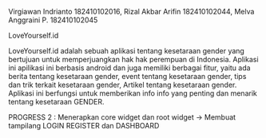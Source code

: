 Virgiawan Indrianto 182410102016,
Rizal Akbar Arifin 182410102044,
Melva Anggraini P. 182410102045

LoveYourself.id

LoveYourself.id adalah sebuah aplikasi tentang kesetaraan gender yang bertujuan untuk memperjuangkan hak hak perempuan di Indonesia. Aplikasi ini 
apilikasi ini berbasis android dan juga memiliki berbagai fitur, yaitu ada berita tentang kesetaraan gender, event tentang kesetaraan gender, tips dan trik terkait kesetaraan gender, Artikel tentang kesetaraan gender. Aplikasi ini berfungsi untuk memberikan info info yang penting dan menarik tentang kesetaraan GENDER. 

PROGRESS 2 : 
Menerapkan core widget dan root widget ->
Membuat tampilang LOGIN REGISTER dan DASHBOARD 

